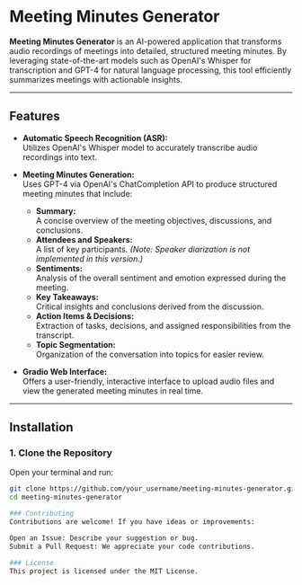 # Meeting Minutes Generator

**Meeting Minutes Generator** is an AI-powered application that transforms audio recordings of meetings into detailed, structured meeting minutes. By leveraging state-of-the-art models such as OpenAI's Whisper for transcription and GPT-4 for natural language processing, this tool efficiently summarizes meetings with actionable insights.

---

## Features

- **Automatic Speech Recognition (ASR):**  
  Utilizes OpenAI's Whisper model to accurately transcribe audio recordings into text.

- **Meeting Minutes Generation:**  
  Uses GPT-4 via OpenAI's ChatCompletion API to produce structured meeting minutes that include:
  - **Summary:**  
    A concise overview of the meeting objectives, discussions, and conclusions.
  - **Attendees and Speakers:**  
    A list of key participants. *(Note: Speaker diarization is not implemented in this version.)*
  - **Sentiments:**  
    Analysis of the overall sentiment and emotion expressed during the meeting.
  - **Key Takeaways:**  
    Critical insights and conclusions derived from the discussion.
  - **Action Items & Decisions:**  
    Extraction of tasks, decisions, and assigned responsibilities from the transcript.
  - **Topic Segmentation:**  
    Organization of the conversation into topics for easier review.

- **Gradio Web Interface:**  
  Offers a user-friendly, interactive interface to upload audio files and view the generated meeting minutes in real time.

---

## Installation

### 1. Clone the Repository

Open your terminal and run:

```bash
git clone https://github.com/your_username/meeting-minutes-generator.git
cd meeting-minutes-generator

### Contributing
Contributions are welcome! If you have ideas or improvements:

Open an Issue: Describe your suggestion or bug.
Submit a Pull Request: We appreciate your code contributions.

### License
This project is licensed under the MIT License.

